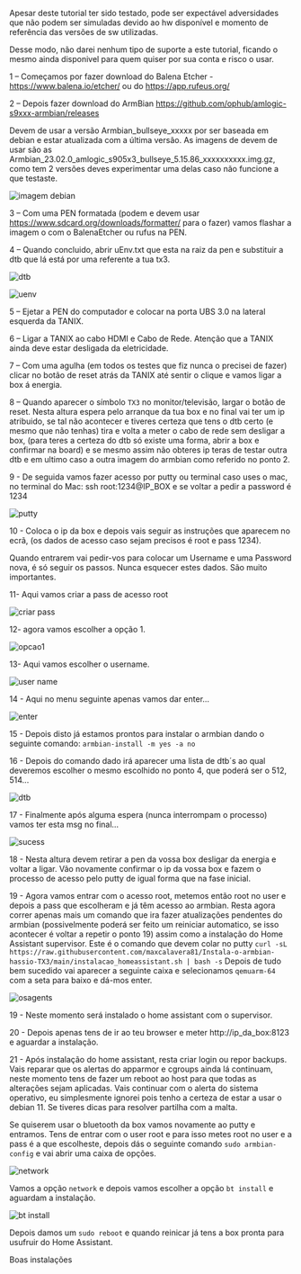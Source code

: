 Apesar deste tutorial ter sido testado, pode ser expectável adversidades que não podem ser simuladas devido ao hw disponível e momento de referência das versões de sw utilizadas. 

Desse modo, não darei nenhum tipo de suporte a este tutorial, ficando o mesmo ainda disponivel para quem quiser por sua conta e risco o usar.

1 – Começamos por fazer download do Balena Etcher - https://www.balena.io/etcher/ ou do https://app.rufeus.org/

2 – Depois fazer download do ArmBian https://github.com/ophub/amlogic-s9xxx-armbian/releases

Devem de usar a versão Armbian_bullseye_xxxxx por ser baseada em debian e estar atualizada com a última versão. As imagens de devem de usar são as Armbian_23.02.0_amlogic_s905x3_bullseye_5.15.86_xxxxxxxxxx.img.gz, como tem 2 versões deves experimentar uma delas caso não funcione a que testaste.

![imagem debian](https://user-images.githubusercontent.com/43672635/212434755-8fd80164-6986-4765-8f2f-ae728894f838.png)

3 – Com uma PEN formatada (podem e devem usar https://www.sdcard.org/downloads/formatter/ para o fazer) vamos flashar a imagem o com o BalenaEtcher ou rufus na PEN.

4 – Quando concluido, abrir uEnv.txt que esta na raiz da pen e substituir a dtb que lá está por uma referente a tua tx3.

![dtb](https://user-images.githubusercontent.com/43672635/212435135-13837ce5-d9b9-43b4-b276-49943e5dc334.png)

![uenv](https://user-images.githubusercontent.com/43672635/212434955-3c84c7e5-49ce-41e8-b596-eefc1b564e4a.png)

5 – Ejetar a PEN do computador e colocar na porta UBS 3.0 na lateral esquerda da TANIX.

6 – Ligar a TANIX ao cabo HDMI e Cabo de Rede. Atenção que a TANIX ainda deve estar desligada da eletricidade.

7 – Com uma agulha (em todos os testes que fiz nunca o precisei de fazer) clicar no botão de reset atrás da TANIX até sentir o clique e vamos ligar a box á energia.

8 – Quando aparecer o símbolo ```TX3``` no monitor/televisão, largar o botão de reset. Nesta altura espera pelo arranque da tua box e no final vai ter um ip atribuido, se tal não acontecer e tiveres certeza que tens o dtb certo (e mesmo que não tenhas) tira e volta a meter o cabo de rede sem desligar a box, (para teres a certeza do dtb só existe uma forma, abrir a box e confirmar na board) e se mesmo assim não obteres ip teras de testar outra dtb e em ultimo caso a outra imagem do armbian como referido no ponto 2.

9 - De seguida vamos fazer acesso por putty ou terminal caso uses o mac, no terminal do Mac: ssh root:1234@IP_BOX e se voltar a pedir a password é 1234

![putty](https://user-images.githubusercontent.com/43672635/212269473-e8f5bc73-39d8-4352-98cf-fd8240dec856.png)

10 - Coloca o ip da box e depois vais seguir as instruções que aparecem no ecrã, (os dados de acesso caso sejam precisos é root e pass 1234).

Quando entrarem vai pedir-vos para colocar um Username e uma Password nova, é só seguir os passos. Nunca esquecer estes dados. São muito importantes.

11- Aqui vamos criar a pass de acesso root

![criar pass](https://user-images.githubusercontent.com/43672635/212269776-ed27a55b-6676-4eca-a8e3-6418d0ad7947.jpeg)

12- agora vamos escolher a opção 1.

![opcao1](https://user-images.githubusercontent.com/43672635/212270022-2681da32-4073-4102-85f8-3daa138bbdd9.jpeg)

13- Aqui vamos escolher o username.

![user name](https://user-images.githubusercontent.com/43672635/212333440-deb4cfc2-1f09-4f76-ae35-2d5c272f1a41.jpeg)

14 - Aqui no menu seguinte apenas vamos dar enter…

![enter](https://user-images.githubusercontent.com/43672635/212333795-0eef3850-bc21-4ff2-8772-10e93a15e41e.jpeg)

15 - Depois disto já estamos prontos para instalar o armbian dando o seguinte comando: ```armbian-install -m yes -a no```

16 - Depois do comando dado irá aparecer uma lista de dtb´s ao qual deveremos escolher o mesmo escolhido no ponto 4, que poderá ser o 512, 514...

![dtb](https://user-images.githubusercontent.com/43672635/212334717-b3a50641-f55c-4f01-b631-e1b2b3f32d07.jpeg)

17 - Finalmente após alguma espera (nunca interrompam o processo) vamos ter esta msg no final…

![sucess](https://user-images.githubusercontent.com/43672635/212335189-f2d2090b-b343-4dc0-9509-d9d5f5859312.jpeg)

18 - Nesta altura devem retirar a pen da vossa box desligar da energia e voltar a ligar.
Vão novamente confirmar o ip da vossa box e fazem o processo de acesso pelo putty de igual forma que na fase inicial.

19 - Agora vamos entrar com o acesso root, metemos então root no user e depois a pass que escolheram e já têm acesso ao armbian. Resta agora correr apenas mais um comando que ira fazer atualizações pendentes do armbian (possivelmente poderá ser feito um reiniciar automatico, se isso acontecer é voltar a repetir o ponto 19) assim como a instalação do Home Assistant supervisor.
Este é o comando que devem colar no putty ```curl -sL https://raw.githubusercontent.com/maxcalavera81/Instala-o-armbian-hassio-TX3/main/instalacao_homeassistant.sh | bash -s```
Depois de tudo bem sucedido vai aparecer a seguinte caixa e selecionamos ```qemuarm-64``` com a seta para baixo e dá-mos enter.

![osagents](https://user-images.githubusercontent.com/43672635/212336624-b7161dfe-b0d1-4440-a8aa-589c95bd3abb.jpeg)

19 - Neste momento será instalado o home assistant com o supervisor.

20 - Depois apenas tens de ir ao teu browser e meter http://ip_da_box:8123 e aguardar a instalação.

21 - Após instalação do home assistant, resta criar login ou repor backups. Vais reparar que os alertas do apparmor e cgroups ainda lá continuam, neste momento tens de fazer um reboot ao host para que todas as alterações sejam aplicadas. Vais continuar com o alerta do sistema operativo, eu simplesmente ignorei pois tenho a certeza de estar a usar o debian 11. Se tiveres dicas para resolver partilha com a malta.

Se quiserem usar o bluetooth da box vamos novamente ao putty e entramos. Tens de entrar com o user root e para isso metes root no user e a pass é a que escolheste,
depois dás o seguinte comando ```sudo armbian-config``` e vai abrir uma caixa de opções.

![network](https://user-images.githubusercontent.com/43672635/212344741-788c48c3-e7e4-4fce-b1b4-25d86ddac8f3.png)

Vamos a opção ```network``` e depois vamos escolher a opção ```bt install``` e aguardam a instalação. 

![bt install](https://user-images.githubusercontent.com/43672635/212345004-a5651ad2-c35e-4fa4-81f5-170757be65f1.png)

Depois damos um ```sudo reboot``` e quando reinicar já tens a box pronta para usufruir do Home Assistant.

Boas instalações
